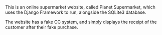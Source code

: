 This is an online supermarket website, called Planet Supermarket, which uses the Django Framework to run, alongside the SQLite3 database.

The website has a fake CC system, and simply displays the receipt of the customer after their fake purchase.
